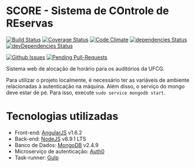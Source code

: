 # SCORE - Sistema de COntrole de REservas

[![Build Status](https://travis-ci.org/estacioneto/SCORE.svg?branch=master)](https://travis-ci.org/estacioneto/SCORE) 
[![Coverage Status](https://coveralls.io/repos/github/estacioneto/SCORE/badge.svg?branch=master)](https://coveralls.io/github/estacioneto/SCORE?branch=master)
[![Code Climate](https://codeclimate.com/github/estacioneto/SCORE/badges/gpa.svg)](https://codeclimate.com/github/estacioneto/SCORE)
[![dependencies Status](https://david-dm.org/estacioneto/SCORE/status.svg)](https://david-dm.org/estacioneto/SCORE)
[![devDependencies Status](https://david-dm.org/estacioneto/SCORE/dev-status.svg)](https://david-dm.org/estacioneto/SCORE?type=dev)

[![Github Issues](http://githubbadges.herokuapp.com/estacioneto/SCORE/issues.svg?style=flat)](https://github.com/estacioneto/SCORE/issues)
[![Pending Pull-Requests](http://githubbadges.herokuapp.com/estacioneto/SCORE/pulls.svg?style=flat)](https://github.com/estacioneto/SCORE/pulls)
  
Sistema web de alocação de horário para os auditórios da UFCG.

Para utilizar o projeto localmente, é necessário ter as variáveis de ambiente relacionadas à autenticação na máquina.
Além disso, o serviço do mongo deve estar de pé. Para isso, execute `sudo service mongodb start`.

# Tecnologias utilizadas

* Front-end: [AngularJS](https://angularjs.org/) v1.6.2
* Back-end: [NodeJS](https://nodejs.org/) v8.9.1 LTS
* Banco de Dados: [MongoDB](https://www.mongodb.com/) v2.4.9
* Microserviço de autenticação: [Auth0](https://auth0.com/)
* Task-runner: [Gulp](http://gulpjs.com/)

